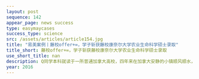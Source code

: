 ```yaml
---
layout: post
sequence: 142
appear_page: news success
type: easymaycases
success_type: science
src: /assets/articles/article154.jpg
title: "易美案例丨藤校offer+∞，学子斩获藤校康奈尔大学农业生命科学硕士录取"
title_short: 藤校offer+∞，学子斩获藤校康奈尔大学农业生命科学硕士录取
use_short_title: nan
description: Q同学本科就读于一所普通加拿大高校，四年来在加拿大安静的小镇顺风顺水，大三结束后拿到了合格的GPA成绩。回想过去三年经历时，Q同学说：之前的生活太平静了，我想在新的一年里走出舒适圈，给自己的生活一次挑战
year: 2016
---
```


